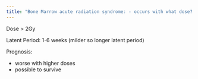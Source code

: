 ```yaml
---
title: "Bone Marrow acute radiation syndrome: - occurs with what dose?  - what is the latent period? - what is outcome?"
---
```

Dose &gt; 2Gy

Latent Period: 1-6 weeks (milder so longer latent period)

Prognosis: 
- worse with higher doses 
- possible to survive


